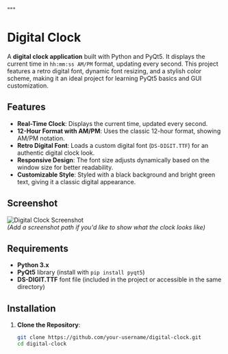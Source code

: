 """
# Digital Clock

A **digital clock application** built with Python and PyQt5. It displays the current time in `hh:mm:ss AM/PM` format, updating every second. This project features a retro digital font, dynamic font resizing, and a stylish color scheme, making it an ideal project for learning PyQt5 basics and GUI customization.

## Features

- **Real-Time Clock**: Displays the current time, updated every second.
- **12-Hour Format with AM/PM**: Uses the classic 12-hour format, showing AM/PM notation.
- **Retro Digital Font**: Loads a custom digital font (`DS-DIGIT.TTF`) for an authentic digital clock look.
- **Responsive Design**: The font size adjusts dynamically based on the window size for better readability.
- **Customizable Style**: Styled with a black background and bright green text, giving it a classic digital appearance.

## Screenshot
![Digital Clock Screenshot](path/to/screenshot.png)  
*(Add a screenshot path if you'd like to show what the clock looks like)*

## Requirements

- **Python 3.x**
- **PyQt5** library (install with `pip install pyqt5`)
- **DS-DIGIT.TTF** font file (included in the project or accessible in the same directory)

## Installation

1. **Clone the Repository**:
   ```bash
   git clone https://github.com/your-username/digital-clock.git
   cd digital-clock
